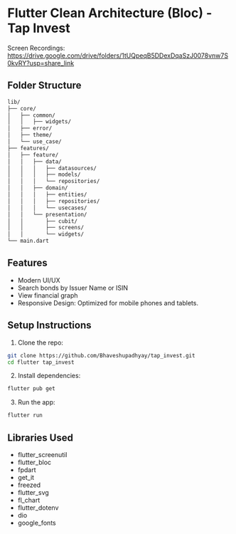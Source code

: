 # Flutter Clean Architecture (Bloc) - Tap Invest

Screen Recordings: https://drive.google.com/drive/folders/1tUQpeqB5DDexDqaSzJ0078vnw7S0kvRY?usp=share_link


## Folder Structure
```bash
lib/
├── core/
│   ├── common/
│   │   ├── widgets/
│   ├── error/
│   ├── theme/
│   └── use_case/
├── features/
│   ├── feature/
│   │   ├── data/
│   │   │   ├── datasources/
│   │   │   ├── models/
│   │   │   └── repositories/
│   │   ├── domain/
│   │   │   ├── entities/
│   │   │   ├── repositories/
│   │   │   └── usecases/
│   │   └── presentation/
│   │       ├── cubit/
│   │       ├── screens/
│   │       └── widgets/
└── main.dart
``` 
## Features
- Modern UI/UX
- Search bonds by Issuer Name or ISIN
- View financial graph
- Responsive Design: Optimized for mobile phones and tablets.
  
## Setup Instructions  
 1. Clone the repo:
```bash 
git clone https://github.com/Bhaveshupadhyay/tap_invest.git
cd flutter tap_invest
```
2. Install dependencies:
```bash 
flutter pub get
```
3. Run the app:
```bash 
flutter run
```

## Libraries Used
- flutter_screenutil
- flutter_bloc
- fpdart
- get_it
- freezed
- flutter_svg
- fl_chart
- flutter_dotenv
- dio
- google_fonts


